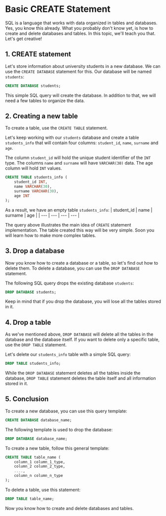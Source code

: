 # Basic CREATE Statement

SQL is a language that works with data organized in tables and databases. Yes, you know this already. What you probably don't know yet, is how to create and delete databases and tables. In this topic, we'll teach you that. Let's get creative!

## 1. CREATE statement

Let's store information about university students in a new database. We can use the `CREATE DATABASE` statement for this. Our database will be named `students`:
```sql
CREATE DATABASE students;
```

This simple SQL query will create the database. In addition to that, we will need a few tables to organize the data.

## 2. Creating a new table

To create a table, use the `CREATE TABLE` statement.

Let's keep working with our `students` database and create a table `students_info` that will contain four columns: `student_id`, `name`, `surname` and `age`.

The column `student_id` will hold the unique student identifier of the `INT` type. The columns `name` and `surname` will have `VARCHAR(30)` data. The age column will hold `INT` values.
```sql
CREATE TABLE students_info ( 
    student_id INT, 
    name VARCHAR(30), 
    surname VARCHAR(30), 
    age INT
);
```

As a result, we have an empty table `students_info`:
| student_id | 	name | 	surname | 	age |
| --- | --- | --- | --- |


The query above illustrates the main idea of `CREATE` statement implementation. The table created this way will be very simple. Soon you will learn how to make more complex tables.

## 3. Drop a database

Now you know how to create a database or a table, so let's find out how to delete them. To delete a database, you can use the `DROP DATABASE` statement.

The following SQL query drops the existing database `students`:
```sql
DROP DATABASE students; 
```

Keep in mind that if you drop the database, you will lose all the tables stored in it.

## 4. Drop a table

As we've mentioned above, `DROP DATABASE` will delete all the tables in the database and the database itself. If you want to delete only a specific table, use the `DROP TABLE` statement.

Let's delete our `students_info` table with a simple SQL query:

```sql
DROP TABLE students_info; 
```

While the `DROP DATABASE` statement deletes all the tables inside the database, `DROP TABLE` statement deletes the table itself and all information stored in it.

## 5. Conclusion

To create a new database, you can use this query template:
```sql
CREATE DATABASE database_name;
```
The following template is used to drop the database:
```sql
DROP DATABASE database_name; 
```
To create a new table, follow this general template:
```sql
CREATE TABLE table_name ( 
    column_1 column_1_type,
    column_2 column_2_type,
    ...., 
    column_n column_n_type
);
```
To delete a table, use this statement:
```sql
DROP TABLE table_name; 
```
Now you know how to create and delete databases and tables.
